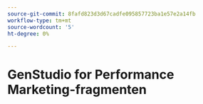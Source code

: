 ```yaml
---
source-git-commit: 8fafd823d3d67cadfe095857723ba1e57e2a14fb
workflow-type: tm+mt
source-wordcount: '5'
ht-degree: 0%

---
```

# GenStudio for Performance Marketing-fragmenten

